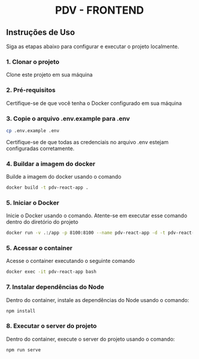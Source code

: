 <h1 align="center">PDV - FRONTEND</h1>

## Instruções de Uso

Siga as etapas abaixo para configurar e executar o projeto localmente.

### 1. Clonar o projeto

Clone este projeto em sua máquina

### 2. Pré-requisitos

Certifique-se de que você tenha o Docker configurado em sua máquina

### 3. Copie o arquivo .env.example para .env

```bash
cp .env.example .env
```
Certifique-se de que todas as credenciais no arquivo .env estejam configuradas corretamente.

### 4. Buildar a imagem do docker

Builde a imagem do docker usando o comando

```bash
docker build -t pdv-react-app .
```

### 5. Iniciar o Docker

Inicie o Docker usando o comando. Atente-se em executar esse comando dentro do diretório do projeto

```bash
docker run -v .:/app -p 8100:8100 --name pdv-react-app -d -t pdv-react-app
```

### 5. Acessar o container

Acesse o container executando o seguinte comando

```bash
docker exec -it pdv-react-app bash
```

### 7. Instalar dependências do Node

Dentro do container, instale as dependências do Node usando o comando:

```bash
npm install
```

### 8. Executar o server do projeto

Dentro do container, execute o server do projeto usando o comando:

```bash
npm run serve
```

